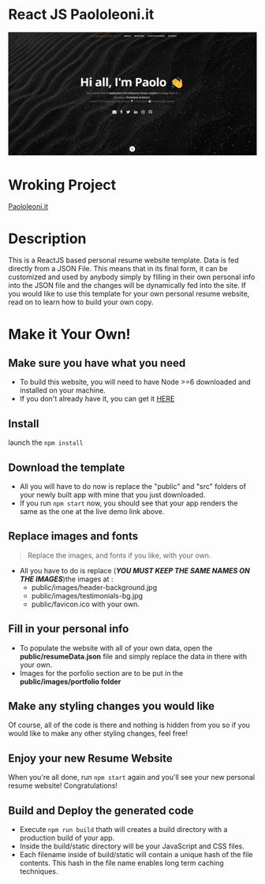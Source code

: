 # React JS Paololeoni.it     
![ReactJS Resume Website Template](resume-screenshot.jpg?raw=true "ReactJS Resume Website Template")

# Wroking Project
[Paololeoni.it](https://www.paololeoni.it "WhoAmI")

# Description
This is a ReactJS based personal resume website template. Data is fed directly from a JSON File. This means that in its final form, it can be customized and used by anybody simply by filling in their own personal info into the JSON file and the changes will be dynamically fed into the site. If you would like to use this template for your own personal resume website, read on to learn how to build your own copy.

# Make it Your Own!

## Make sure you have what you need
- To build this website, you will need to have Node >=6 downloaded and installed on your machine. 
- If you don't already have it, you can get it <a href="https://nodejs.org/en/download/">HERE</a>
## Install
launch the `npm install`
## Download the template
- All you will have to do now is replace the "public" and "src" folders of your newly built app with mine that you just downloaded. 
- If you run `npm start` now, you should see that your app renders the same as the one at the live demo link above.
## Replace images and fonts
> Replace the images, and fonts if you like, with your own. 
- All you have to do is replace (***YOU MUST KEEP THE SAME NAMES ON THE IMAGES***)the images at :
    - public/images/header-background.jpg
    - public/images/testimonials-bg.jpg
    - public/favicon.ico with your own. 
## Fill in your personal info
- To populate the website with all of your own data, open the **public/resumeData.json** file and simply replace the data in there with your own. 
- Images for the porfolio section are to be put in the **public/images/portfolio folder**
## Make any styling changes you would like
Of course, all of the code is there and nothing is hidden from you so if you would like to make any other styling changes, feel free!
## Enjoy your new Resume Website
When you're all done, run `npm start` again and you'll see your new personal resume website! Congratulations!
## Build and Deploy the generated code
- Execute `npm run build` thath will creates a build directory with a production build of your app. 
- Inside the build/static directory will be your JavaScript and CSS files. 
- Each filename inside of build/static will contain a unique hash of the file contents. This hash in the file name enables long term caching techniques.
